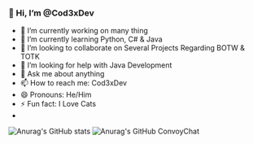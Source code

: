 ### 👋 Hi, I’m @Cod3xDev

- 🔭 I’m currently working on many thing
- 🌱 I’m currently learning Python, C# & Java
- 👯 I’m looking to collaborate on Several Projects Regarding BOTW & TOTK
- 🤔 I’m looking for help with Java Development
- 💬 Ask me about anything
- 📫 How to reach me: Cod3xDev
- 😄 Pronouns: He/Him
- ⚡ Fun fact: I Love Cats
- 
<!---
Cod3xDev/Cod3xDev is a ✨ special ✨ repository because its `README.md` (this file) appears on your GitHub profile.
You can click the Preview link to take a look at your changes.
--->

![Anurag's GitHub stats](https://github-readme-stats.vercel.app/api?username=Cod3xDev&show_icons=true&theme=tokyonight)
![Anurag's GitHub ConvoyChat](https://github-readme-stats.vercel.app/api/top-langs/?username=Cod3xDev&theme=tokyonight)
